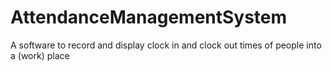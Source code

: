 # AttendanceManagementSystem
A software to record and display clock in and clock out times of people into a (work) place

